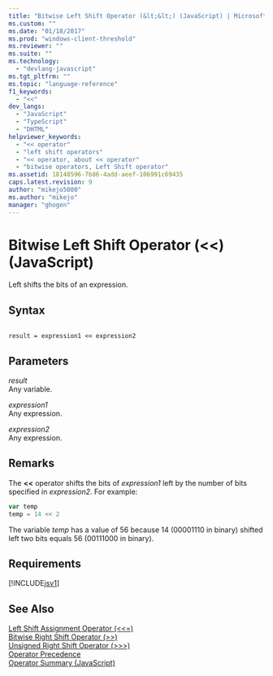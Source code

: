 ```yaml
---
title: "Bitwise Left Shift Operator (&lt;&lt;) (JavaScript) | Microsoft Docs"
ms.custom: ""
ms.date: "01/18/2017"
ms.prod: "windows-client-threshold"
ms.reviewer: ""
ms.suite: ""
ms.technology: 
  - "devlang-javascript"
ms.tgt_pltfrm: ""
ms.topic: "language-reference"
f1_keywords: 
  - "<<"
dev_langs: 
  - "JavaScript"
  - "TypeScript"
  - "DHTML"
helpviewer_keywords: 
  - "<< operator"
  - "left shift operators"
  - "<< operator, about << operator"
  - "bitwise operators, Left Shift operator"
ms.assetid: 18148596-7b86-4add-aeef-106991c69435
caps.latest.revision: 9
author: "mikejo5000"
ms.author: "mikejo"
manager: "ghogen"
---
```

# Bitwise Left Shift Operator (&lt;&lt;) (JavaScript)
Left shifts the bits of an expression.  
  
## Syntax  
  
```  
  
result = expression1 << expression2  
```  
  
## Parameters  
 *result*  
 Any variable.  
  
 *expression1*  
 Any expression.  
  
 *expression2*  
 Any expression.  
  
## Remarks  
 The **<<** operator shifts the bits of *expression1* left by the number of bits specified in *expression2*. For example:  
  
```JavaScript  
var temp  
temp = 14 << 2  
```  
  
 The variable *temp* has a value of 56 because 14 (00001110 in binary) shifted left two bits equals 56 (00111000 in binary).  
  
## Requirements  
 [!INCLUDE[jsv1](../../javascript/misc/includes/jsv1-md.md)]  
  
## See Also  
 [Left Shift Assignment Operator (<\<=)](../../javascript/reference/left-shift-assignment-operator-decrement-equal-javascript.md)   
 [Bitwise Right Shift Operator (>>)](../../javascript/reference/bitwise-right-shift-operator-decrement-javascript.md)   
 [Unsigned Right Shift Operator (>>>)](../../javascript/reference/unsigned-right-shift-operator-decrement-javascript.md)   
 [Operator Precedence](../../javascript/operator-subtractprecedence-javascript.md)   
 [Operator Summary (JavaScript)](../../javascript/misc/operator-subtractsummary-javascript.md)